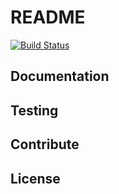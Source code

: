 # README

[![Build Status](https://secure.travis-ci.org/requestlab/xiti-analytics.png)](http://travis-ci.org/requestlab/xiti-analytics)

## Documentation

## Testing

## Contribute

## License